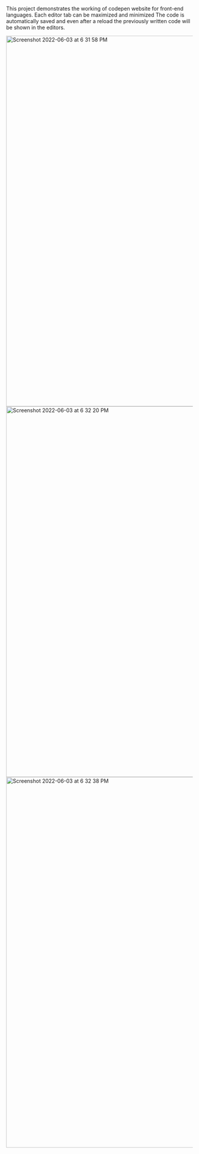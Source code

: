 This project demonstrates the working of codepen website for front-end languages.
Each editor tab can be maximized and minimized
The code is automatically saved and even after a reload the previously written code will be shown in the editors.

<img width="1000" alt="Screenshot 2022-06-03 at 6 31 58 PM" src="https://user-images.githubusercontent.com/57523177/171861414-bc03fb4e-c6e6-4ac1-a411-070d1b8014ec.png">

<img width="1000" alt="Screenshot 2022-06-03 at 6 32 20 PM" src="https://user-images.githubusercontent.com/57523177/171861439-71d0f5e0-f70d-4094-8a1a-282f9fa9f60a.png">

<img width="1000" alt="Screenshot 2022-06-03 at 6 32 38 PM" src="https://user-images.githubusercontent.com/57523177/171861456-bb470cef-6b91-461d-9810-0841cc7fbff1.png">

